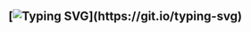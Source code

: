 

## [![Typing SVG](https://readme-typing-svg.demolab.com?font=Chivo+Mono&duration=4500&pause=850&color=0BFF0050&center=true&vCenter=true&repeat=false&width=529&height=85&lines=Wake+up.;The+Matirx+has+you...;Follow+the+white+rabbit.;Knock%2C+Knock.)](https://git.io/typing-svg)
<!--
**PIesPnuema/PIesPnuema** is a ✨ _special_ ✨ repository because its `README.md` (this file) appears on your GitHub profile.

Here are some ideas to get you started:

- 🔭 I’m currently working on ...
- 🌱 I’m currently learning ...
- 👯 I’m looking to collaborate on ...
- 🤔 I’m looking for help with ...
- 💬 Ask me about ...
- 📫 How to reach me: ...
- 😄 Pronouns: ...
- ⚡ Fun fact: ...
-->
